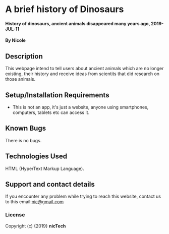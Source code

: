 # A brief history of Dinosaurs

#### History of dinosaurs, ancient animals disappeared many years ago, 2019-JUL-11
#### By **Nicole**

## Description
This webpage intend to tell users about ancient animals which are no longer existing, their history and receive ideas from scientits that did research on those animals.

## Setup/Installation Requirements

* This is not an app, it's just a website, anyone using smartphones, computers, tablets etc can access it.

## Known Bugs
There is no bugs.
<!-- {Are there issues that have not yet been resolved that you want to let users know you know? Outline any issues that would impact use of your application. Share any workarounds that are in place. } -->

## Technologies Used
HTML (HyperText Markup Language).

## Support and contact details
If you encounter any problem while trying to reach this website, contact us to this email:nic@gmail.com

### License
<!-- *{Determine the license under which this application can be used.  See below for more details on licensing.}* -->
Copyright (c) {2019} **nicTech**